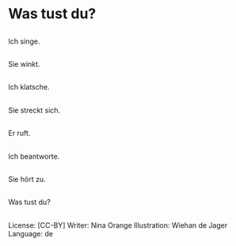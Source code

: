 # Was tust du?

##
Ich singe.

##
Sie winkt.

##
Ich klatsche.

##
Sie streckt sich.

##
Er ruft.

##
Ich beantworte.

##
Sie hört zu.

##
Was tust du?

##
License: [CC-BY]
Writer: Nina Orange
Illustration: Wiehan de Jager
Language: de
